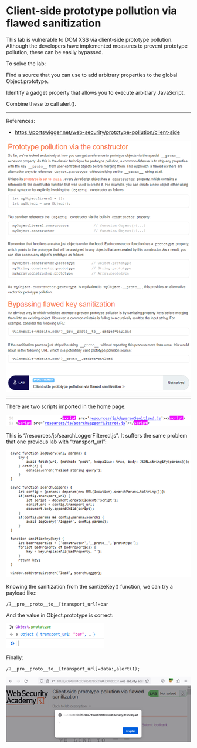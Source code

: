 
# Client-side prototype pollution via flawed sanitization

This lab is vulnerable to DOM XSS via client-side prototype pollution. Although the developers have implemented measures to prevent prototype pollution, these can be easily bypassed.

To solve the lab:

Find a source that you can use to add arbitrary properties to the global Object.prototype.

Identify a gadget property that allows you to execute arbitrary JavaScript.

Combine these to call alert().


---------------------------------------------

References: 

- https://portswigger.net/web-security/prototype-pollution/client-side



![img](images/Client-side%20prototype%20pollution%20via%20flawed%20sanitization/1.png)

---------------------------------------------

There are two scripts imported in the home page:



![img](images/Client-side%20prototype%20pollution%20via%20flawed%20sanitization/2.png)



This is “/resources/js/searchLoggerFiltered.js”. It suffers the same problem that one previous lab with “transport_url”:



![img](images/Client-side%20prototype%20pollution%20via%20flawed%20sanitization/3.png)


Knowing the sanitization from the santizeKey() function, we can try a payload like:

```
/?__pro__proto__to__[transport_url]=bar
```

And the value in Object.prototype is correct:



![img](images/Client-side%20prototype%20pollution%20via%20flawed%20sanitization/4.png)


Finally:

```
/?__pro__proto__to__[transport_url]=data:,alert(1);
```



![img](images/Client-side%20prototype%20pollution%20via%20flawed%20sanitization/5.png)